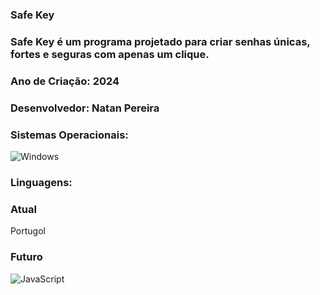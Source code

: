 ### Safe Key

### Safe Key é um programa projetado para criar senhas únicas, fortes e seguras com apenas um clique. 

### Ano de Criação: 2024

### Desenvolvedor: Natan Pereira

### Sistemas Operacionais:
![Windows](https://img.shields.io/badge/Windows-000?style=for-the-badge&logo=windows&logoColor=2CA5E0) 

### Linguagens: 
### Atual 
Portugol  
### Futuro
![JavaScript](https://img.shields.io/badge/JavaScript-F7DF1E?style=for-the-badge&logo=javascript&logoColor=black)
